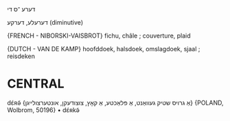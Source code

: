 דערע
־ס
די

דערעלע, דערקע
(diminutive)

{FRENCH - NIBORSKI-VAISBROT}
fichu, châle ; couverture, plaid

{DUTCH - VAN DE KAMP}
hoofddoek, halsdoek, omslagdoek, sjaal ; reisdeken

CENTRAL
========

dɛ́ʀə̃ {אַ גרויס שטיק געוואַנט, אַ פּלאַכטע, אַ קאָץ, צוצודעקן, אונטערצולייגן} {POLAND, Wolbrom, 50196}
	•	dɛ́ʀkə̃
